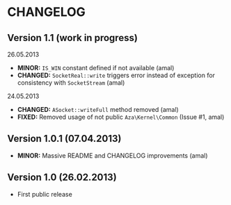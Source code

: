 CHANGELOG
=========

## Version 1.1 (work in progress)


26.05.2013
- **MINOR:** `IS_WIN` constant defined if not available (amal)
- **CHANGED:** `SocketReal::write` triggers error instead of exception for consistency with `SocketStream` (amal)

24.05.2013
- **CHANGED:** `ASocket::writeFull` method removed (amal)
- **FIXED:** Removed usage of not public `Aza\Kernel\Common` (Issue #1, amal)


## Version 1.0.1 (07.04.2013)
- **MINOR:** Massive README and CHANGELOG improvements (amal)


## Version 1.0 (26.02.2013)
- First public release
